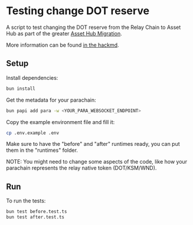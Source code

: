 # Testing change DOT reserve

A script to test changing the DOT reserve from the Relay Chain to Asset Hub as part of the
greater [Asset Hub Migration](https://docs.google.com/document/d/1SCT2WB6P8HzlLFZx4eEMPtb3GZkE4Ve7yTo8EsYkvVI).

More information can be found [in the hackmd](https://hackmd.io/@n9QBuDYOQXG-nWCBrwx8YQ/HkYVQFS8ke).

## Setup

Install dependencies:

```bash
bun install
```

Get the metadata for your parachain:

```bash
bun papi add para -w <YOUR_PARA_WEBSOCKET_ENDPOINT>
```

Copy the example environment file and fill it:

```bash
cp .env.example .env
```

Make sure to have the "before" and "after" runtimes ready, you can put them in the "runtimes" folder.

NOTE: You might need to change some aspects of the code, like how your parachain represents the relay
native token (DOT/KSM/WND).

## Run

To run the tests:

```bash
bun test before.test.ts
bun test after.test.ts
```
